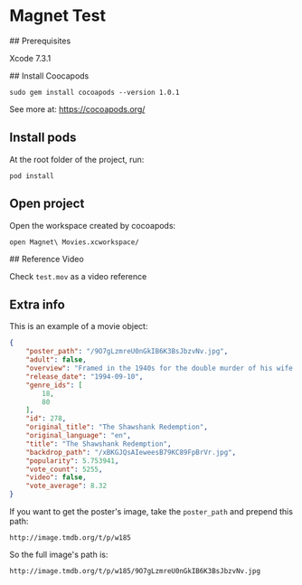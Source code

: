 # Magnet Test

## Prerequisites

Xcode 7.3.1

## Install Coocapods

`sudo gem install cocoapods --version 1.0.1`

See more at: https://cocoapods.org/

## Install pods

At the root folder of the project, run:

`pod install`

## Open project

Open the workspace created by cocoapods:

`open Magnet\ Movies.xcworkspace/`

## Reference Video

Check `test.mov` as a video reference

## Extra info

This is an example of a movie object:

```json
{
    "poster_path": "/9O7gLzmreU0nGkIB6K3BsJbzvNv.jpg",
    "adult": false,
    "overview": "Framed in the 1940s for the double murder of his wife and her lover, upstanding banker Andy Dufresne begins a new life at the Shawshank prison, where he puts his accounting skills to work for an amoral warden. During his long stretch in prison, Dufresne comes to be admired by the other inmates -- including an older prisoner named Red -- for his integrity and unquenchable sense of hope.",
    "release_date": "1994-09-10",
    "genre_ids": [
        18,
        80
    ],
    "id": 278,
    "original_title": "The Shawshank Redemption",
    "original_language": "en",
    "title": "The Shawshank Redemption",
    "backdrop_path": "/xBKGJQsAIeweesB79KC89FpBrVr.jpg",
    "popularity": 5.753941,
    "vote_count": 5255,
    "video": false,
    "vote_average": 8.32
}
```

If you want to get the poster's image, take the `poster_path` and prepend this path:

`http://image.tmdb.org/t/p/w185`

So the full image's path is:

`http://image.tmdb.org/t/p/w185/9O7gLzmreU0nGkIB6K3BsJbzvNv.jpg`

